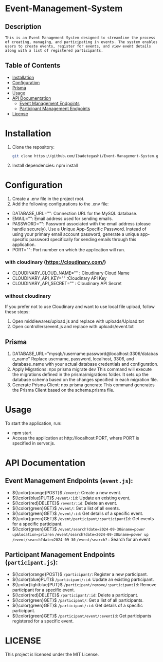 # Event-Management-System

## Description

    This is an Event Management System designed to streamline the process of creating, managing, and participating in events. The system enables users to create events, register for events, and view event details along with a list of registered participants.

## Table of Contents

- [Installation](#installation)
- [Configuration](#configuration)
- [Prisma](#prisma)
- [Usage](#usage)
- [API Documentation](#api-documentation)
  - [Event Management Endpoints](#event-management-endpoints-eventjs)
  - [Participant Management Endpoints](#participant-management-endpoints-participantjs)
- [License](#license)

# Installation
1. Clone the repository:

   ```bash
   git clone https://github.com/Ibadetegashi/Event-Management-System.git

2. Install dependencies:
   npm install

# Configuration
1. Create a .env file in the project root.
2. Add the following configurations to the .env file:
- DATABASE_URL="": Connection URL for the MySQL database.
- EMAIL="": Email address used for sending emails.
- PASSWORD="": Password associated with the email address (please handle securely). Use a Unique App-Specific Password. Instead of using your primary email account password, generate a unique app-specific password specifically for sending emails through this application.
- PORT="": Port number on which the application will run.
 ### with cloudinary (https://cloudinary.com/)
- CLOUDINARY_CLOUD_NAME=""  : Cloudinary Cloud Name
- CLOUDINARY_API_KEY=""    :Cloudinary API Key
- CLOUDINARY_API_SECRET=""   : Cloudinary API Secret
### without cloudinary
If you prefer not to use Cloudinary and want to use local file upload, follow these steps:

1. Open middlewares/upload.js and replace with uploads/Upload.txt
2. Open controllers/event.js and replace with uploads/event.txt


## Prisma 
1. DATABASE_URL="mysql://username:password@localhost:3306/database_name"
Replace username, password, localhost, 3306, and database_name with your actual database credentials and configuration.
2. Apply Migrations:
npx prisma migrate dev
This command will execute the migrations defined in the prisma/migrations folder. It sets up the database schema based on the changes specified in each migration file.
3. Generate Prisma Client:
npx prisma generate
This command generates the Prisma Client based on the schema.prisma file.


# Usage
To start the application, run:
- npm start
- Access the application at http://localhost:PORT, where PORT is specified in server.js.
 
 
# API Documentation

## Event Management Endpoints (`event.js`):

- ${\color{orange}POST}$ `/event/`: Create a new event.
- ${\color{blue}PUT}$ `/event/:id`: Update an existing event.
- ${\color{red}DELETE}$  `/event/:id`: Delete an event.
- ${\color{green}GET}$ `/event/`: Get a list of all events.
- ${\color{green}GET}$  `/event/:id`: Get details of a specific event.
- ${\color{green}GET}$  `/event/participant/:participantId`: Get events for a specific participant.
- ${\color{green}GET}$ `/event/search?date=2024-09-30&name=power up&location=prizren`
`/event/search?date=2024-09-30&name=power up`
`/event/search?date=2024-09-30`
`/event/search?`  : Search for an event

## Participant Management Endpoints (`participant.js`):

- ${\color{orange}POST}$ `/participant/`: Register a new participant.
- ${\color{blue}PUT}$ `/participant/:id`: Update an existing participant.
- ${\color{lightblue}PUT}$ `/participant/remove/:participantId`: Remove participant for a specific event.
- ${\color{red}DELETE}$  `/participant/:id`: Delete a participant.
- ${\color{green}GET}$ `/participant/`: Get a list of all participants.
- ${\color{green}GET}$  `/participant/:id`: Get details of a specific participant.
- ${\color{green}GET}$ `/participant/event/:eventId`: Get participants registered for a specific event.




# LICENSE
This project is licensed under the MIT License.